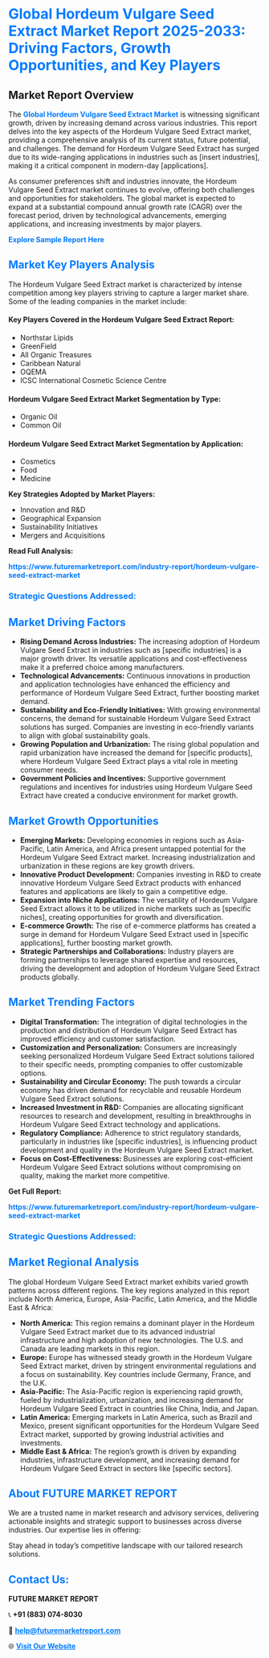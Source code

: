 <h1 style="color: #007BFF;">Global Hordeum Vulgare Seed Extract Market Report 2025-2033: Driving Factors, Growth Opportunities, and Key Players</h1>

<section id="overview">
<h2>Market Report Overview</h2>
<p>The <a href="https://www.futuremarketreport.com/industry-report/hordeum-vulgare-seed-extract-market" style="color: #007BFF; text-decoration: none;"><strong>Global Hordeum Vulgare Seed Extract Market</strong></a> is witnessing significant growth, driven by increasing demand across various industries. This report delves into the key aspects of the Hordeum Vulgare Seed Extract market, providing a comprehensive analysis of its current status, future potential, and challenges. The demand for Hordeum Vulgare Seed Extract has surged due to its wide-ranging applications in industries such as [insert industries], making it a critical component in modern-day [applications].</p>
<p>As consumer preferences shift and industries innovate, the Hordeum Vulgare Seed Extract market continues to evolve, offering both challenges and opportunities for stakeholders. The global market is expected to expand at a substantial compound annual growth rate (CAGR) over the forecast period, driven by technological advancements, emerging applications, and increasing investments by major players.</p>
</section>

<section id="overview">
<p><a href="https://www.futuremarketreport.com/request-sample/reportId=36710" style="color: #007BFF; text-decoration: none;"><strong>Explore Sample Report Here</strong></a></p>
</section>

<section id="key-players">
<h2 style="color: #007BFF;">Market Key Players Analysis</h2>
<p>The Hordeum Vulgare Seed Extract market is characterized by intense competition among key players striving to capture a larger market share. Some of the leading companies in the market include:</p>
<h4>Key Players Covered in the Hordeum Vulgare Seed Extract Report:</h4>
<ul><li>Northstar Lipids</li><li>GreenField</li><li>All Organic Treasures</li><li>Caribbean Natural</li><li>OQEMA</li><li>ICSC International Cosmetic Science Centre</li></ul>
<h4>Hordeum Vulgare Seed Extract Market Segmentation by Type:</h4>
<ul><li>Organic Oil</li><li>Common Oil</li></ul>

<h4>Hordeum Vulgare Seed Extract Market Segmentation by Application:</h4>
<ul><li>Cosmetics</li><li>Food</li><li>Medicine</li></ul>
<p><strong>Key Strategies Adopted by Market Players:</strong></p>
<ul>
<li>Innovation and R&D</li>
<li>Geographical Expansion</li>
<li>Sustainability Initiatives</li>
<li>Mergers and Acquisitions</li>
</ul>
</section>

<section>
<p><strong>Read Full Analysis: </strong></p><a href="https://www.futuremarketreport.com/industry-report/hordeum-vulgare-seed-extract-market" style="color: #007BFF; text-decoration: none;"><strong>https://www.futuremarketreport.com/industry-report/hordeum-vulgare-seed-extract-market</strong></a>
<h3 style="color: #007BFF;">Strategic Questions Addressed:</h3>
</section>

<section id="driving-factors">
<h2 style="color: #007BFF;">Market Driving Factors</h2>
<ul>
<li><strong>Rising Demand Across Industries:</strong> The increasing adoption of Hordeum Vulgare Seed Extract in industries such as [specific industries] is a major growth driver. Its versatile applications and cost-effectiveness make it a preferred choice among manufacturers.</li>
<li><strong>Technological Advancements:</strong> Continuous innovations in production and application technologies have enhanced the efficiency and performance of Hordeum Vulgare Seed Extract, further boosting market demand.</li>
<li><strong>Sustainability and Eco-Friendly Initiatives:</strong> With growing environmental concerns, the demand for sustainable Hordeum Vulgare Seed Extract solutions has surged. Companies are investing in eco-friendly variants to align with global sustainability goals.</li>
<li><strong>Growing Population and Urbanization:</strong> The rising global population and rapid urbanization have increased the demand for [specific products], where Hordeum Vulgare Seed Extract plays a vital role in meeting consumer needs.</li>
<li><strong>Government Policies and Incentives:</strong> Supportive government regulations and incentives for industries using Hordeum Vulgare Seed Extract have created a conducive environment for market growth.</li>
</ul>
</section>

<section id="growth-opportunities">
<h2 style="color: #007BFF;">Market Growth Opportunities</h2>
<ul>
<li><strong>Emerging Markets:</strong> Developing economies in regions such as Asia-Pacific, Latin America, and Africa present untapped potential for the Hordeum Vulgare Seed Extract market. Increasing industrialization and urbanization in these regions are key growth drivers.</li>
<li><strong>Innovative Product Development:</strong> Companies investing in R&D to create innovative Hordeum Vulgare Seed Extract products with enhanced features and applications are likely to gain a competitive edge.</li>
<li><strong>Expansion into Niche Applications:</strong> The versatility of Hordeum Vulgare Seed Extract allows it to be utilized in niche markets such as [specific niches], creating opportunities for growth and diversification.</li>
<li><strong>E-commerce Growth:</strong> The rise of e-commerce platforms has created a surge in demand for Hordeum Vulgare Seed Extract used in [specific applications], further boosting market growth.</li>
<li><strong>Strategic Partnerships and Collaborations:</strong> Industry players are forming partnerships to leverage shared expertise and resources, driving the development and adoption of Hordeum Vulgare Seed Extract products globally.</li>
</ul>
</section>

<section id="trending-factors">
<h2 style="color: #007BFF;">Market Trending Factors</h2>
<ul>
<li><strong>Digital Transformation:</strong> The integration of digital technologies in the production and distribution of Hordeum Vulgare Seed Extract has improved efficiency and customer satisfaction.</li>
<li><strong>Customization and Personalization:</strong> Consumers are increasingly seeking personalized Hordeum Vulgare Seed Extract solutions tailored to their specific needs, prompting companies to offer customizable options.</li>
<li><strong>Sustainability and Circular Economy:</strong> The push towards a circular economy has driven demand for recyclable and reusable Hordeum Vulgare Seed Extract solutions.</li>
<li><strong>Increased Investment in R&D:</strong> Companies are allocating significant resources to research and development, resulting in breakthroughs in Hordeum Vulgare Seed Extract technology and applications.</li>
<li><strong>Regulatory Compliance:</strong> Adherence to strict regulatory standards, particularly in industries like [specific industries], is influencing product development and quality in the Hordeum Vulgare Seed Extract market.</li>
<li><strong>Focus on Cost-Effectiveness:</strong> Businesses are exploring cost-efficient Hordeum Vulgare Seed Extract solutions without compromising on quality, making the market more competitive.</li>
</ul>
</section>

<section>
<p><strong>Get Full Report: </strong></p><a href="https://www.futuremarketreport.com/industry-report/hordeum-vulgare-seed-extract-market" style="color: #007BFF; text-decoration: none;"><strong>https://www.futuremarketreport.com/industry-report/hordeum-vulgare-seed-extract-market</strong></a>
<h3 style="color: #007BFF;">Strategic Questions Addressed:</h3>
</section>


<section id="regional-analysis">
<h2 style="color: #007BFF;">Market Regional Analysis</h2>
<p>The global Hordeum Vulgare Seed Extract market exhibits varied growth patterns across different regions. The key regions analyzed in this report include North America, Europe, Asia-Pacific, Latin America, and the Middle East & Africa:</p>
<ul>
<li><strong>North America:</strong> This region remains a dominant player in the Hordeum Vulgare Seed Extract market due to its advanced industrial infrastructure and high adoption of new technologies. The U.S. and Canada are leading markets in this region.</li>
<li><strong>Europe:</strong> Europe has witnessed steady growth in the Hordeum Vulgare Seed Extract market, driven by stringent environmental regulations and a focus on sustainability. Key countries include Germany, France, and the U.K.</li>
<li><strong>Asia-Pacific:</strong> The Asia-Pacific region is experiencing rapid growth, fueled by industrialization, urbanization, and increasing demand for Hordeum Vulgare Seed Extract in countries like China, India, and Japan.</li>
<li><strong>Latin America:</strong> Emerging markets in Latin America, such as Brazil and Mexico, present significant opportunities for the Hordeum Vulgare Seed Extract market, supported by growing industrial activities and investments.</li>
<li><strong>Middle East & Africa:</strong> The region’s growth is driven by expanding industries, infrastructure development, and increasing demand for Hordeum Vulgare Seed Extract in sectors like [specific sectors].</li>
</ul>
</section>

<footer>
<h2 style="color: #007BFF;">About FUTURE MARKET REPORT</h2>
<p>We are a trusted name in market research and advisory services, delivering actionable insights and strategic support to businesses across diverse industries. Our expertise lies in offering:</p>

<p>Stay ahead in today’s competitive landscape with our tailored research solutions.</p>

<h2 style="color: #007BFF;">Contact Us:</h2>
<p><strong>FUTURE MARKET REPORT</strong></p>
<p>📞 <strong>+91 (883) 074-8030</strong></p>
<p>📧 <strong><a href="mailto:help@futuremarketreport.com" style="color: #007BFF;">help@futuremarketreport.com</a></strong></p>
<p>🌐 <strong><a href="https://www.futuremarketreport.com/" style="color: #007BFF;">Visit Our Website</a></strong></p>
</footer>